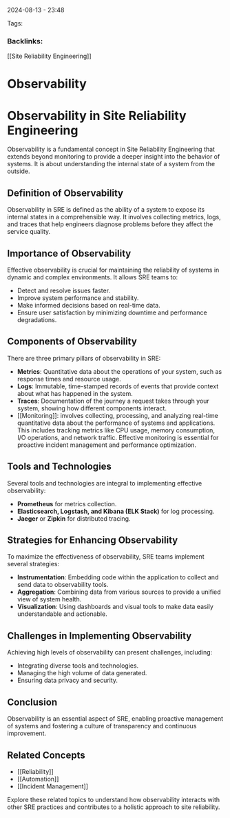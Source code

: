 
2024-08-13 - 23:48

Tags:
### Backlinks:
[[Site Reliability Engineering]]


# Observability



# Observability in Site Reliability Engineering

Observability is a fundamental concept in Site Reliability Engineering that extends beyond monitoring to provide a deeper insight into the behavior of systems. It is about understanding the internal state of a system from the outside.

## Definition of Observability
Observability in SRE is defined as the ability of a system to expose its internal states in a comprehensible way. It involves collecting metrics, logs, and traces that help engineers diagnose problems before they affect the service quality.

## Importance of Observability
Effective observability is crucial for maintaining the reliability of systems in dynamic and complex environments. It allows SRE teams to:
- Detect and resolve issues faster.
- Improve system performance and stability.
- Make informed decisions based on real-time data.
- Ensure user satisfaction by minimizing downtime and performance degradations.

## Components of Observability
There are three primary pillars of observability in SRE:
- **Metrics**: Quantitative data about the operations of your system, such as response times and resource usage.
- **Logs**: Immutable, time-stamped records of events that provide context about what has happened in the system.
- **Traces**: Documentation of the journey a request takes through your system, showing how different components interact.
- [[Monitoring]]: involves collecting, processing, and analyzing real-time quantitative data about the performance of systems and applications. This includes tracking metrics like CPU usage, memory consumption, I/O operations, and network traffic. Effective monitoring is essential for proactive incident management and performance optimization.


## Tools and Technologies
Several tools and technologies are integral to implementing effective observability:
- **Prometheus** for metrics collection.
- **Elasticsearch, Logstash, and Kibana (ELK Stack)** for log processing.
- **Jaeger** or **Zipkin** for distributed tracing.

## Strategies for Enhancing Observability
To maximize the effectiveness of observability, SRE teams implement several strategies:
- **Instrumentation**: Embedding code within the application to collect and send data to observability tools.
- **Aggregation**: Combining data from various sources to provide a unified view of system health.
- **Visualization**: Using dashboards and visual tools to make data easily understandable and actionable.

## Challenges in Implementing Observability
Achieving high levels of observability can present challenges, including:
- Integrating diverse tools and technologies.
- Managing the high volume of data generated.
- Ensuring data privacy and security.

## Conclusion
Observability is an essential aspect of SRE, enabling proactive management of systems and fostering a culture of transparency and continuous improvement.

## Related Concepts
- [[Reliability]]
- [[Automation]]
- [[Incident Management]]

Explore these related topics to understand how observability interacts with other SRE practices and contributes to a holistic approach to site reliability.

